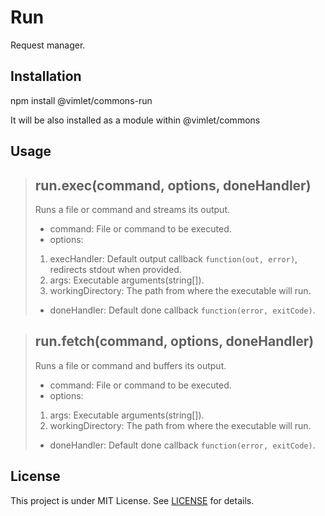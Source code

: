 # Run

Request manager.

## Installation

npm install @vimlet/commons-run

It will be also installed as a module within @vimlet/commons

## Usage

>## run.exec(command, options, doneHandler)
>
>Runs a file or command and streams its output.
>* command: File or command to be executed.
>* options:
>1. execHandler: Default output callback `function(out, error)`, redirects stdout when provided.
>2. args: Executable arguments(string[]).
>3. workingDirectory: The path from where the executable will run.
>* doneHandler: Default done callback `function(error, exitCode)`.

>## run.fetch(command, options, doneHandler)
>
>Runs a file or command and buffers its output.
>* command: File or command to be executed.
>* options:
>1. args: Executable arguments(string[]).
>2. workingDirectory: The path from where the executable will run.
>* doneHandler: Default done callback `function(error, exitCode)`.

## License
This project is under MIT License. See [LICENSE](https://github.com/vimlet/vimlet-commons/blob/master/LICENSE) for details.
